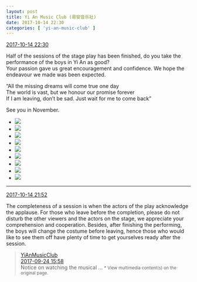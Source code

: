 ```yaml
---
layout: post
title: Yi An Music Club (易安音乐社)
date: 2017-10-14 22:30
categories: [ 'yi-an-music-club' ]
---
```


<div class="weibo-info">
  <a href="http://weibo.com/6094546964/FqnNGkqGX">2017-10-14 22:30</a>
</div>

Half of the sessions of the stage play has been finished, do you take the performance of the boys in Yi An as good?  
Your passion gave us great encouragement and confidence. We hope the endeavour we made was been expected.

<!-- more -->

“All the missing dreams will come true one day  
The world is vast, but we honour our promise forever  
If I am leaving, don’t be sad. Just wait for me to come back”

See you in November.

<ul class="weibo-pic-list-3">
  <li class="weibo-pic">
    <a href="http://wx4.sinaimg.cn/mw690/006Es64Agy1fki56wx7l9j33vc2kwawo.jpg"><img src="http://wx4.sinaimg.cn/thumb150/006Es64Agy1fki56wx7l9j33vc2kwawo.jpg" /></a>
  </li>
  <li class="weibo-pic">
    <a href="http://wx4.sinaimg.cn/mw690/006Es64Agy1fki56zafpwj33vc2kwe81.jpg"><img src="http://wx4.sinaimg.cn/thumb150/006Es64Agy1fki56zafpwj33vc2kwe81.jpg" /></a>
  </li>
  <li class="weibo-pic">
    <a href="http://wx2.sinaimg.cn/mw690/006Es64Agy1fki56ut3koj33vc2kw1kx.jpg"><img src="http://wx2.sinaimg.cn/thumb150/006Es64Agy1fki56ut3koj33vc2kw1kx.jpg" /></a>
  </li>
  <li class="weibo-pic">
    <a href="http://wx2.sinaimg.cn/mw690/006Es64Agy1fki571y0rhj33vc2kw1kx.jpg"><img src="http://wx2.sinaimg.cn/thumb150/006Es64Agy1fki571y0rhj33vc2kw1kx.jpg" /></a>
  </li>
  <li class="weibo-pic">
    <a href="http://wx3.sinaimg.cn/mw690/006Es64Agy1fki574m9muj347g2dghdt.jpg"><img src="http://wx3.sinaimg.cn/thumb150/006Es64Agy1fki574m9muj347g2dghdt.jpg" /></a>
  </li>
  <li class="weibo-pic">
    <a href="http://wx4.sinaimg.cn/mw690/006Es64Agy1fki576v8i7j33vc2kw1kx.jpg"><img src="http://wx4.sinaimg.cn/thumb150/006Es64Agy1fki576v8i7j33vc2kw1kx.jpg" /></a>
  </li>
  <li class="weibo-pic">
    <a href="http://wx4.sinaimg.cn/mw690/006Es64Agy1fki5792bfaj33vc2kwhbu.jpg"><img src="http://wx4.sinaimg.cn/thumb150/006Es64Agy1fki5792bfaj33vc2kwhbu.jpg" /></a>
  </li>
  <li class="weibo-pic">
    <a href="http://wx4.sinaimg.cn/mw690/006Es64Agy1fki57bp8dhj33vc2kwe5j.jpg"><img src="http://wx4.sinaimg.cn/thumb150/006Es64Agy1fki57bp8dhj33vc2kwe5j.jpg" /></a>
  </li>
  <li class="weibo-pic">
    <a href="http://wx2.sinaimg.cn/mw690/006Es64Agy1fki57duiw0j33vc2kwx3u.jpg"><img src="http://wx2.sinaimg.cn/thumb150/006Es64Agy1fki57duiw0j33vc2kwx3u.jpg" /></a>
  </li>
</ul>

---

<div class="weibo-info">
  <a href="http://weibo.com/6094546964/Fqny7ypvB">2017-10-14 21:52</a>
</div>

The completeness of a session is when the actors of the play acknowledge the applause. For those who leave before the completion, please do not disturb the other viewers and the actors on the stage, we appreciate your comprehension and cooperation. Besides, after finishing the performing, the boys will change the costume before leaving, hence those who would like to see them off have plenty of time to get yourselves ready after the session.

> <div class="weibo-post-name">
>   <a href="http://weibo.com/u/6094546964">YiAnMusicClub</a>
> </div>
> <div class="weibo-info">
>   <a href="http://weibo.com/6094546964/FniGmofnU">2017-09-24 15:58</a>
> </div>
> Notice on watching the musical …  
> <small>* View multimedia content(s) on the original page.</small>
